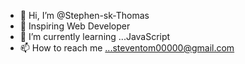 - 👋 Hi, I’m @Stephen-sk-Thomas
- 👀 Inspiring Web Developer 
- 🌱 I’m currently learning ...JavaScript
- 📫 How to reach me ...steventom00000@gmail.com

<!---
Stephen-sk-Thomas/Stephen-sk-Thomas is a ✨ special ✨ repository because its `README.md` (this file) appears on your GitHub profile.
You can click the Preview link to take a look at your changes.
--->

